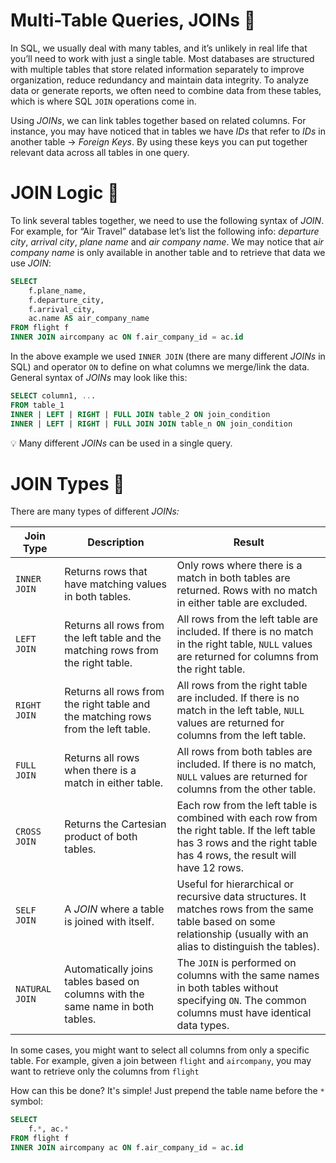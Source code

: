 # Multi-Table Queries, JOINs 🤝

In SQL, we usually deal with many tables, and it’s unlikely in real life that you’ll need to work with just a single table. Most databases are structured with multiple tables that store related information separately to improve organization, reduce redundancy and maintain data integrity. To analyze data or generate reports, we often need to combine data from these tables, which is where SQL `JOIN` operations come in.

Using *JOINs*, we can link tables together based on related columns. For instance, you may have noticed that in tables we have *IDs* that refer to *IDs* in another table → *Foreign Keys*. By using these keys you can put together relevant data across all tables in one query.

# JOIN Logic 🧩

To link several tables together, we need to use the following syntax of *JOIN*. For example, for “Air Travel” database let’s list the following info: *departure city*, *arrival city*, *plane name* and *air company name*. We may notice that a*ir company name* is only available in another table and to retrieve that data we use *JOIN*:

```sql
SELECT
    f.plane_name,
    f.departure_city,
    f.arrival_city,
    ac.name AS air_company_name
FROM flight f
INNER JOIN aircompany ac ON f.air_company_id = ac.id
```

In the above example we used `INNER JOIN` (there are many different *JOINs* in SQL) and operator `ON` to define on what columns we merge/link the data. General syntax of *JOINs* may look like this:

```sql
SELECT column1, ...
FROM table_1
INNER | LEFT | RIGHT | FULL JOIN table_2 ON join_condition
INNER | LEFT | RIGHT | FULL JOIN JOIN table_n ON join_condition
```

<aside>

💡 Many different *JOINs* can be used in a single query.

</aside>

# JOIN Types 🎨

There are many types of different *JOINs:*

| **Join Type** | **Description** | **Result** |
| --- | --- | --- |
| `INNER JOIN`  | Returns rows that have matching values in both tables. | Only rows where there is a match in both tables are returned. Rows with no match in either table are excluded. |
| `LEFT JOIN` | Returns all rows from the left table and the matching rows from the right table. | All rows from the left table are included. If there is no match in the right table, `NULL` values are returned for columns from the right table. |
| `RIGHT JOIN` | Returns all rows from the right table and the matching rows from the left table. | All rows from the right table are included. If there is no match in the left table, `NULL` values are returned for columns from the left table. |
| `FULL JOIN` | Returns all rows when there is a match in either table. | All rows from both tables are included. If there is no match, `NULL` values are returned for columns from the other table. |
| `CROSS JOIN` | Returns the Cartesian product of both tables. | Each row from the left table is combined with each row from the right table. If the left table has 3 rows and the right table has 4 rows, the result will have 12 rows. |
| `SELF JOIN` | A *JOIN* where a table is joined with itself. | Useful for hierarchical or recursive data structures. It matches rows from the same table based on some relationship (usually with an alias to distinguish the tables). |
| `NATURAL JOIN` | Automatically joins tables based on columns with the same name in both tables. | The `JOIN` is performed on columns with the same names in both tables without specifying `ON`. The common columns must have identical data types. |

In some cases, you might want to select all columns from only a specific table. For example, given a join between `flight` and `aircompany`, you may want to retrieve only the columns from `flight` 

How can this be done? It's simple! Just prepend the table name before the `*` symbol:

```sql
SELECT
    f.*, ac.*
FROM flight f
INNER JOIN aircompany ac ON f.air_company_id = ac.id
```